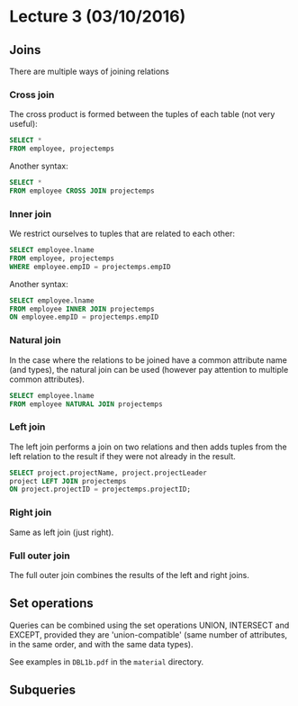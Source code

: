 # Lecture 3 (03/10/2016)

## Joins

There are multiple ways of joining relations

### Cross join

The cross product is formed between the tuples of each table (not very useful):

```sql
SELECT *
FROM employee, projectemps
```

Another syntax:

```sql
SELECT *
FROM employee CROSS JOIN projectemps
```

### Inner join

We restrict ourselves to tuples that are related to each other:

```sql
SELECT employee.lname
FROM employee, projectemps
WHERE employee.empID = projectemps.empID
```

Another syntax:

```sql
SELECT employee.lname
FROM employee INNER JOIN projectemps
ON employee.empID = projectemps.empID
```

### Natural join

In the case where the relations to be joined have a common attribute name (and types), the natural join can be used (however pay attention to multiple common attributes).

```sql
SELECT employee.lname
FROM employee NATURAL JOIN projectemps
```

### Left join

The left join performs a join on two relations and then adds tuples from the left relation to the result if they were not already in the result.

```sql
SELECT project.projectName, project.projectLeader
project LEFT JOIN projectemps
ON project.projectID = projectemps.projectID;
```

### Right join

Same as left join (just right).

### Full outer join

The full outer join combines the results of the left and right joins.

## Set operations

Queries can be combined using the set operations UNION, INTERSECT and EXCEPT, provided they are 'union-compatible' (same number of attributes, in the same order, and with the same data types).

See examples in `DBL1b.pdf` in the `material` directory.

## Subqueries


